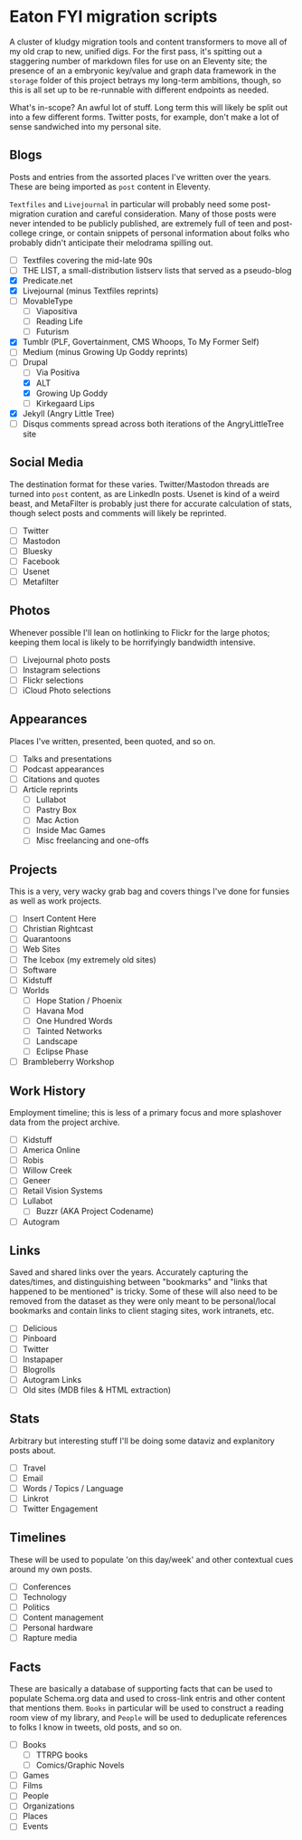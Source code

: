 # Eaton FYI migration scripts

A cluster of kludgy migration tools and content transformers to move all of my old crap to new, unified digs. For the first pass, it's spitting out a staggering number of markdown files for use on an Eleventy site; the presence of an a embryonic key/value and graph data framework in the `storage` folder of this project betrays my long-term ambitions, though, so this is all set up to be re-runnable with different endpoints as needed.

What's in-scope? An awful lot of stuff. Long term this will likely be split out into a few different forms. Twitter posts, for example, don't make a lot of sense sandwiched into my personal site.

## Blogs

Posts and entries from the assorted places I've written over the years. These are being imported as `post` content in Eleventy.

`Textfiles` and `Livejournal` in particular will probably need some post-migration curation and careful consideration. Many of those posts were never intended to be publicly published, are extremely full of teen and post-college cringe, or contain snippets of personal information about folks who probably didn't anticipate their melodrama spilling out.

- [ ] Textfiles covering the mid-late 90s
- [ ] THE LIST, a small-distribution listserv lists that served as a pseudo-blog
- [x] Predicate.net
- [x] Livejournal (minus Textfiles reprints)
- [ ] MovableType
  - [ ] Viapositiva
  - [ ] Reading Life
  - [ ] Futurism
- [x] Tumblr (PLF, Govertainment, CMS Whoops, To My Former Self)
- [ ] Medium (minus Growing Up Goddy reprints)
- [ ] Drupal
  - [ ] Via Positiva
  - [x] ALT
  - [x] Growing Up Goddy
  - [ ] Kirkegaard Lips
- [x] Jekyll (Angry Little Tree)
- [ ] Disqus comments spread across both iterations of the AngryLittleTree site

## Social Media

 The destination format for these varies. Twitter/Mastodon threads are turned into `post` content, as are LinkedIn posts. Usenet is kind of a weird beast, and MetaFilter is probably just there for accurate calculation of stats, though select posts and comments will likely be reprinted.

- [ ] Twitter
- [ ] Mastodon
- [ ] Bluesky
- [ ] Facebook
- [ ] Usenet
- [ ] Metafilter

## Photos

Whenever possible I'll lean on hotlinking to Flickr for the large photos; keeping them local is likely to be horrifyingly bandwidth intensive.

- [ ] Livejournal photo posts
- [ ] Instagram selections
- [ ] Flickr selections
- [ ] iCloud Photo selections

## Appearances

Places I've written, presented, been quoted, and so on.

- [ ] Talks and presentations
- [ ] Podcast appearances
- [ ] Citations and quotes
- [ ] Article reprints
  - [ ] Lullabot
  - [ ] Pastry Box
  - [ ] Mac Action
  - [ ] Inside Mac Games
  - [ ] Misc freelancing and one-offs

## Projects

This is a very, very wacky grab bag and covers things I've done for funsies as well as work projects.

- [ ] Insert Content Here
- [ ] Christian Rightcast
- [ ] Quarantoons
- [ ] Web Sites
- [ ] The Icebox (my extremely old sites)
- [ ] Software
- [ ] Kidstuff
- [ ] Worlds
  - [ ] Hope Station / Phoenix
  - [ ] Havana Mod
  - [ ] One Hundred Words
  - [ ] Tainted Networks
  - [ ] Landscape
  - [ ] Eclipse Phase
- [ ] Brambleberry Workshop

## Work History

Employment timeline; this is less of a primary focus and more splashover data from the project archive.

- [ ] Kidstuff
- [ ] America Online
- [ ] Robis
- [ ] Willow Creek
- [ ] Geneer
- [ ] Retail Vision Systems
- [ ] Lullabot
  - [ ] Buzzr (AKA Project Codename)
- [ ] Autogram

## Links

Saved and shared links over the years. Accurately capturing the dates/times, and distinguishing between "bookmarks" and "links that happened to be mentioned" is tricky. Some of these will also need to be removed from the dataset as they were only meant to be personal/local bookmarks and contain links to client staging sites, work intranets, etc.

- [ ] Delicious
- [ ] Pinboard
- [ ] Twitter
- [ ] Instapaper
- [ ] Blogrolls
- [ ] Autogram Links
- [ ] Old sites (MDB files & HTML extraction)

## Stats

Arbitrary but interesting stuff I'll be doing some dataviz and explanitory posts about.

- [ ] Travel
- [ ] Email
- [ ] Words / Topics / Language
- [ ] Linkrot
- [ ] Twitter Engagement

## Timelines

These will be used to populate 'on this day/week' and other contextual cues around my own posts.

- [ ] Conferences
- [ ] Technology
- [ ] Politics
- [ ] Content management
- [ ] Personal hardware
- [ ] Rapture media

## Facts

These are basically a database of supporting facts that can be used to populate Schema.org data and used to cross-link entris and other content that mentions them. `Books` in particular will be used to construct a reading room view of my library, and `People` will be used to deduplicate references to folks I know in tweets, old posts, and so on.

- [ ] Books
  - [ ] TTRPG books
  - [ ] Comics/Graphic Novels
- [ ] Games
- [ ] Films
- [ ] People
- [ ] Organizations
- [ ] Places
- [ ] Events
